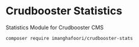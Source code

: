 # Crudbooster Statistics

Statistics Module for Crudbooster CMS

```
composer require imanghafoori/crudbooster-stats
```
